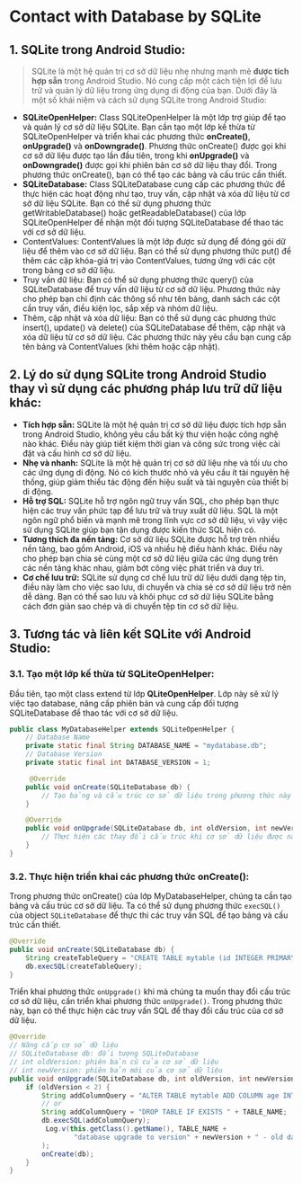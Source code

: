 # Contact with Database by SQLite

## 1. SQLite trong Android Studio:

> SQLite là một hệ quản trị cơ sở dữ liệu nhẹ nhưng mạnh mẽ **được tích hợp sẵn** trong Android Studio. Nó cung cấp một cách tiện lợi để lưu trữ và quản lý dữ liệu trong ứng dụng di động của bạn. Dưới đây là một số khái niệm và cách sử dụng SQLite trong Android Studio:

- **SQLiteOpenHelper:** Class SQLiteOpenHelper là một lớp trợ giúp để tạo và quản lý cơ sở dữ liệu SQLite. Bạn cần tạo một lớp kế thừa từ SQLiteOpenHelper và triển khai các phương thức **onCreate()**, **onUpgrade()** và **onDowngrade()**. Phương thức onCreate() được gọi khi cơ sở dữ liệu được tạo lần đầu tiên, trong khi **onUpgrade()** và **onDowngrade()** được gọi khi phiên bản cơ sở dữ liệu thay đổi. Trong phương thức onCreate(), bạn có thể tạo các bảng và cấu trúc cần thiết.
- **SQLiteDatabase:** Class SQLiteDatabase cung cấp các phương thức để thực hiện các hoạt động như tạo, truy vấn, cập nhật và xóa dữ liệu từ cơ sở dữ liệu SQLite. Bạn có thể sử dụng phương thức getWritableDatabase() hoặc getReadableDatabase() của lớp SQLiteOpenHelper để nhận một đối tượng SQLiteDatabase để thao tác với cơ sở dữ liệu.
- ContentValues: ContentValues là một lớp được sử dụng để đóng gói dữ liệu để thêm vào cơ sở dữ liệu. Bạn có thể sử dụng phương thức put() để thêm các cặp khóa-giá trị vào ContentValues, tương ứng với các cột trong bảng cơ sở dữ liệu.
- Truy vấn dữ liệu: Bạn có thể sử dụng phương thức query() của SQLiteDatabase để truy vấn dữ liệu từ cơ sở dữ liệu. Phương thức này cho phép bạn chỉ định các thông số như tên bảng, danh sách các cột cần truy vấn, điều kiện lọc, sắp xếp và nhóm dữ liệu.
- Thêm, cập nhật và xóa dữ liệu: Bạn có thể sử dụng các phương thức insert(), update() và delete() của SQLiteDatabase để thêm, cập nhật và xóa dữ liệu từ cơ sở dữ liệu. Các phương thức này yêu cầu bạn cung cấp tên bảng và ContentValues (khi thêm hoặc cập nhật).

## 2. Lý do sử dụng SQLite trong Android Studio thay vì sử dụng các phương pháp lưu trữ dữ liệu khác:

- **Tích hợp sẵn:** SQLite là một hệ quản trị cơ sở dữ liệu được tích hợp sẵn trong Android Studio, không yêu cầu bất kỳ thư viện hoặc công nghệ nào khác. Điều này giúp tiết kiệm thời gian và công sức trong việc cài đặt và cấu hình cơ sở dữ liệu.
- **Nhẹ và nhanh:** SQLite là một hệ quản trị cơ sở dữ liệu nhẹ và tối ưu cho các ứng dụng di động. Nó có kích thước nhỏ và yêu cầu ít tài nguyên hệ thống, giúp giảm thiểu tác động đến hiệu suất và tài nguyên của thiết bị di động.
- **Hỗ trợ SQL:** SQLite hỗ trợ ngôn ngữ truy vấn SQL, cho phép bạn thực hiện các truy vấn phức tạp để lưu trữ và truy xuất dữ liệu. SQL là một ngôn ngữ phổ biến và mạnh mẽ trong lĩnh vực cơ sở dữ liệu, vì vậy việc sử dụng SQLite giúp bạn tận dụng được kiến thức SQL hiện có.
- **Tương thích đa nền tảng:** Cơ sở dữ liệu SQLite được hỗ trợ trên nhiều nền tảng, bao gồm Android, iOS và nhiều hệ điều hành khác. Điều này cho phép bạn chia sẻ cùng một cơ sở dữ liệu giữa các ứng dụng trên các nền tảng khác nhau, giảm bớt công việc phát triển và duy trì.
- **Cơ chế lưu trữ:** SQLite sử dụng cơ chế lưu trữ dữ liệu dưới dạng tệp tin, điều này làm cho việc sao lưu, di chuyển và chia sẻ cơ sở dữ liệu trở nên dễ dàng. Bạn có thể sao lưu và khôi phục cơ sở dữ liệu SQLite bằng cách đơn giản sao chép và di chuyển tệp tin cơ sở dữ liệu.

## 3. Tương tác và liên kết SQLite với Android Studio:

### 3.1. Tạo một lớp kế thừa từ SQLiteOpenHelper:

Đầu tiên, tạo một class extend từ lớp **QLiteOpenHelper**. Lớp này sẽ xử lý việc tạo database, nâng cấp phiên bản và cung cấp đối tượng SQLiteDatabase để thao tác với cơ sở dữ liệu.

```java
public class MyDatabaseHelper extends SQLiteOpenHelper {
    // Database Name
    private static final String DATABASE_NAME = "mydatabase.db";
    // Database Version
    private static final int DATABASE_VERSION = 1;

     @Override
    public void onCreate(SQLiteDatabase db) {
        // Tạo bảng và cấu trúc cơ sở dữ liệu trong phương thức này
    }

    @Override
    public void onUpgrade(SQLiteDatabase db, int oldVersion, int newVersion) {
        // Thực hiện các thay đổi cấu trúc khi cơ sở dữ liệu được nâng cấp
    }
}
```

### 3.2. Thực hiện triển khai các phương thức onCreate():

Trong phương thức onCreate() của lớp MyDatabaseHelper, chúng ta cần tạo bảng và cấu trúc cơ sở dữ liệu. Ta có thể sử dụng phương thức `execSQL()` của object `SQLiteDatabase` để thực thi các truy vấn SQL để tạo bảng và cấu trúc cần thiết.

```java
@Override
public void onCreate(SQLiteDatabase db) {
    String createTableQuery = "CREATE TABLE mytable (id INTEGER PRIMARY KEY, name TEXT)";
    db.execSQL(createTableQuery);
}
```

Triển khai phương thức `onUpgrade()` khi mà chúng ta muốn thay đổi cấu trúc cơ sở dữ liệu, cần triển khai phương thức `onUpgrade()`. Trong phương thức này, bạn có thể thực hiện các truy vấn SQL để thay đổi cấu trúc của cơ sở dữ liệu.

```java
@Override
// Nâng cấp cơ sở dữ liệu
// SQLiteDatabase db: đối tượng SQLiteDatabase
// int oldVersion: phiên bản cũ của cơ sở dữ liệu
// int newVersion: phiên bản mới của cơ sở dữ liệu
public void onUpgrade(SQLiteDatabase db, int oldVersion, int newVersion) {
    if (oldVersion < 2) {
        String addColumnQuery = "ALTER TABLE mytable ADD COLUMN age INTEGER";
        // or
        String addColumnQuery = "DROP TABLE IF EXISTS " + TABLE_NAME;
        db.execSQL(addColumnQuery);
         Log.v(this.getClass().getName(), TABLE_NAME +
                "database upgrade to version" + newVersion + " - old data lost"
        );
        onCreate(db);
    }
}
```
